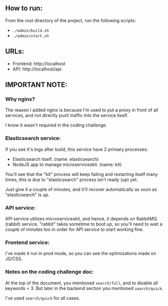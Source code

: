 ## How to run:

From the root directory of the project, run the following scripts:

- `./admin/build.sh`
- `./admin/start.sh`

## URLs:

- Frontend: http://localhost
- API: http://localhost/api

## IMPORTANT NOTE:

### Why nginx?
The reason I added nginx is because I'm used to put a proxy in front of all services,
and not directly push traffic into the service itself.

I know it wasn't required in the coding challenge.


### Elasticsearch service:

If you see it's logs after build, this service have 2 primary processes:

- Elasticsearch itself. (name: elasticsearch)
- NodeJS app to manage microserviceskit. (name: kit)

You'll see that the "kit" process will keep failing and restarting itself many times, 
this is due to "elasticsearch" process isn't ready (up) yet.

Just give it a couple of minutes, and it'll recover automatically as soon as "elasticsearch" is up.

### API service:

API service utilizes microserviceskit, and hence, it depends on RabbitMQ (rabbit) service. 
"rabbit" takes sometime to boot up, so you'll need to wait a couple of minutes too in order 
for API service to start working fine.

### Frontend service:

I've made it run in prod mode, so you can see the optimizations made on JS/CSS.

### Notes on the coding challenge doc:
At the top of the document, you mentioned `search/full`, and to disable all keywords < 3.
But later in the backend section you mentioned `search/quick`. 

I've used `search/quick` for all cases.